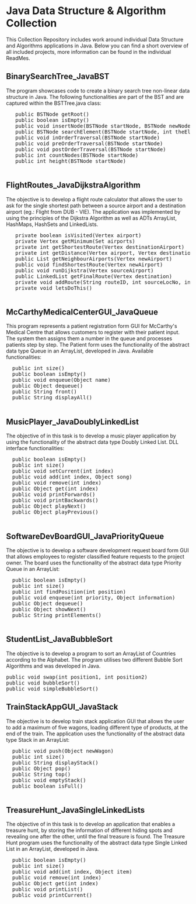 # Java Data Structure & Algorithm Collection
This Collection Repository includes work around individual Data Structure and Algorithms applications in Java. Below you can find a short overview of all included projects, more information can be found in the individual ReadMes.  

## BinarySearchTree_JavaBST
The program showcases code to create a binary search tree non-linear data structure in Java. The following functionalities are part of the BST and are captured within the BSTTree.java class:

   <pre>
   public BSTNode getRoot()
   public boolean isEmpty()
   public void insertNode(BSTNode startNode, BSTNode newNode)
   public BSTNode searchElement(BSTNode startNode, int theElement)
   public void inOrderTraversal(BSTNode startNode)
   public void preOrderTraversal(BSTNode startNode)
   public void postOrderTraversal(BSTNode startNode)
   public int countNodes(BSTNode startNode)
   public int height(BSTNode startNode)
   </pre>


## FlightRoutes_JavaDijkstraAlgorithm
The objective is to develop a flight route calculator that allows the user to ask for the single shortest path between a source airport and a destination airport (eg.: Flight from DUB - VIE). The application was implemented by using the principles of the Dijkstra Algorithm as well as ADTs ArrayList, HashMaps, HashSets and LinkedLists.

   <pre>
   private boolean isVisited(Vertex airport)
   private Vertex getMinimum(Set<Vertex> airports)
   private int getShortestRoute(Vertex destinationAirport)
   private int getDistance(Vertex airport, Vertex destinationAirport)
   public List<Vertex> getNeighbourAirports(Vertex newAirport)
   public void findShortestRoute(Vertex newAirport)
   public void runDijkstra(Vertex sourceAirport)
   public LinkedList<Vertex> getFinalRoute(Vertex destination)
   private void addRoute(String routeID, int sourceLocNo, int destLocNo, int miles)
   private void letsDoThis()
   </pre>


## McCarthyMedicalCenterGUI_JavaQueue
This program represents a patient registration form GUI for McCarthy's Medical Centre that allows customers to register with their patient input. The system then assigns them a number in the queue and processes patients step by step. The Patient form uses the functionality of the abstract data type Queue in an ArrayList, developed in Java. Available functionalities:

  <pre>
  public int size()
  public boolean isEmpty()
  public void enqueue(Object name)
  public Object dequeue()
  public String front()
  public String displayAll()
  </pre>


## MusicPlayer_JavaDoublyLinkedList
The objective of in this task is to develop a music player application by using the functionality of the abstract data type Doubly Linked List. DLL interface functionalities:

  <pre>
  public boolean isEmpty()
  public int size()
  public void setCurrent(int index)
  public void add(int index, Object song)
  public void remove(int index)
  public Object get(int index)
  public void printForwards()
  public void printBackwards()
  public Object playNext()
  public Object playPrevious()
  </pre>


## SoftwareDevBoardGUI_JavaPriorityQueue
The objective is to develop a software development request board form GUI that allows employees to register classified feature requests to the project owner. The board uses the functionality of the abstract data type Priority Queue in an ArrayList:

  <pre>
  public boolean isEmpty()
  public int size()
  public int findPosition(int position)
  public void enqueue(int priority, Object information)
  public Object dequeue()
  public Object showNext()
  public String printElements()
  </pre>


## StudentList_JavaBubbleSort
The objective is to develop a program to sort an ArrayList of Countries according to the Alphabet. The program utilises two different Bubble Sort Algorithms and was developed in Java.

<pre>
public void swap(int position1, int position2)
public void bubbleSort()
public void simpleBubbleSort()
</pre>


## TrainStackAppGUI_JavaStack
The objective is to develop train stack application GUI that allows the user to add a maximum of five wagons, loading different type of products, at the end of the train. The application uses the functionality of the abstract data type Stack in an ArrayList:

  <pre>
  public void push(Object newWagon)
  public int size()
  public String displayStack()
  public Object pop()
  public String top()
  public void emptyStack()
  public boolean isFull()
  </pre>


## TreasureHunt_JavaSingleLinkedLists
The objective of in this task is to develop an application that enables a treasure hunt, by storing the information of different hiding spots and revealing one after the other, until the final treasure is found. The Treasure Hunt program uses the functionality of the abstract data type Single Linked List in an ArrayList, developed in Java.

  <pre>
  public boolean isEmpty()
  public int size()
  public void add(int index, Object item)
  public void remove(int index)
  public Object get(int index)
  public void printList()
  public void printCurrent()
  </pre>
